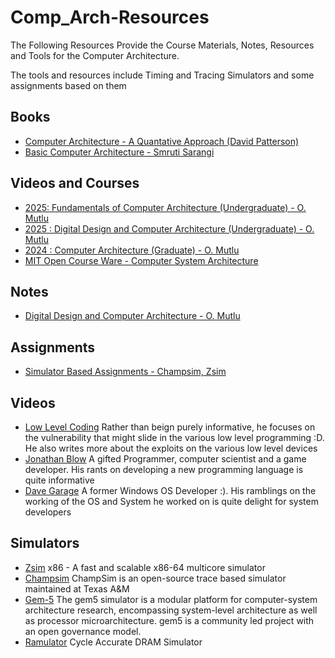 # Comp_Arch-Resources

The Following Resources Provide the Course Materials, Notes, Resources and Tools for the Computer Architecture.


The tools and resources include Timing and Tracing Simulators and some assignments based on them 

## Books 
* [Computer Architecture - A Quantative Approach (David Patterson)](https://dn790008.ca.archive.org/0/items/computerarchitectureaquantitativeapproach6thedition/Computer%20Architecture%3A%20A%20Quantitative%20Approach%206th%20Edition.pdf)
* [Basic Computer Architecture - Smruti Sarangi](https://www.cse.iitd.ac.in/~srsarangi/archbooksoft.html)

## Videos and Courses

* [2025: Fundamentals of Computer Architecture (Undergraduate) - O. Mutlu](https://safari.ethz.ch/foca/spring2025/doku.php?id=start)
* [2025 : Digital Design and Computer Architecture (Undergraduate) - O. Mutlu](https://safari.ethz.ch/ddca/spring2025/doku.php)
* [2024 : Computer Architecture (Graduate) - O. Mutlu](https://safari.ethz.ch/architecture/fall2024/doku.php?id=start)
* [MIT Open Course Ware - Computer System Architecture](https://ocw.mit.edu/courses/6-823-computer-system-architecture-fall-2005/)

## Notes
* [Digital Design and Computer Architecture - O. Mutlu](https://cs.shivi.io/01-Semesters-(BSc)/Semester-2/Digital-Design-and-Computer-Architecture/)

## Assignments
* [Simulator Based Assignments - Champsim, Zsim](https://drive.google.com/drive/folders/1dJCRerxJvIcB59SllxfThLvgGVKlkktJ?usp=drive_link)

## Videos 
* [Low Level Coding](https://www.youtube.com/@LowLevelTV) 
Rather than beign purely informative, he focuses on the vulnerability that might slide in the various low level programming :D. He also writes more about the exploits on the various low level devices
* [Jonathan Blow](https://www.youtube.com/@jblow888)
A gifted Programmer, computer scientist and a game developer. His rants on developing a new programming language is quite informative 
* [Dave Garage](https://www.youtube.com/watch?v=Bwh6cVJHKSo)
A former Windows OS Developer :). His ramblings on the working of the OS and System he worked on is quite delight for system developers 

## Simulators
* [Zsim](https://github.com/s5z/zsim) 
x86 - A fast and scalable x86-64 multicore simulator 
* [Champsim](https://github.com/ChampSim/ChampSim)
  ChampSim is an open-source trace based simulator maintained at Texas A&M 
* [Gem-5](https://www.gem5.org/)
  The gem5 simulator is a modular platform for computer-system architecture research, encompassing system-level architecture as well as processor microarchitecture. gem5 is a community led project with an open governance model. 
* [Ramulator](https://github.com/CMU-SAFARI/ramulator2)
Cycle Accurate DRAM Simulator
